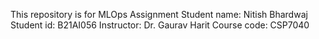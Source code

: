 This repository is for MLOps Assignment 
Student name: Nitish Bhardwaj
Student id: B21AI056
Instructor: Dr. Gaurav Harit
Course code: CSP7040
